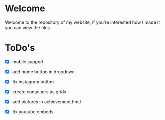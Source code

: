 # Welcome
Welcome to the repository of my website, if you're interested how I made it you can view the files 
# ToDo's

- [x] mobile support
- [x] add home button in dropdown
- [x] fix instagram button
- [x] create containers as grids
- [x] add pictures in achievement.hmtl
- [x] fix youtube embeds

